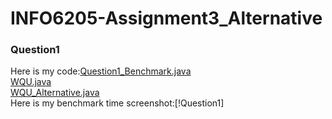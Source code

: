 # INFO6205-Assignment3_Alternative
### Question1
Here is my code:[Question1_Benchmark.java](src/main/java/edu/neu/coe/info6205/union_find/Question1_Benchmark.java)<br>
                [WQU.java](src/main/java/edu/neu/coe/info6205/union_find/WQU.java)<br>
                [WQU_Alternative.java](src/main/java/edu/neu/coe/info6205/union_find/WQU_Alternative.java)<br>
Here is my benchmark time screenshot:[!Question1]
                
